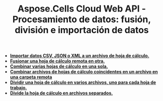 ﻿---
title: "Aspose.Cells Cloud Web API - Procesamiento de datos: fusión, división e importación de datos"
second_title: Documen
ArticleTitle: "Spreadsheet Data Processing: Merge and Split, and Import Data"
linktitle: Procesamiento de datos
type: docs
url: /es/data-processing/
keywords: Aspose.Cells Cloud REST API, spreadsheet data processing, merge, split, import data
description: Una guía completa sobre cómo fusionar y dividir eficazmente datos de hojas de cálculo utilizando Aspose.Cells Cloud REST API
weight: 30
kwords: Excel, Aspose.Cells Cloud Web API, gestión de hojas de cálculo, PDF, CSV, JSON, Markdown, documentación para desarrolladores, manipulación de datos, servicio en la nube
---
- **[Importar datos CSV, JSON o XML a un archivo de hoja de cálculo.](https://docs.aspose.cloud/cells/import-data-into-spreadsheet/)**
- **[Fusionar una hoja de cálculo remota en otra.](https://docs.aspose.cloud/cells/merge-remote-spreadsheet/)**
- **[Combinar varias hojas de cálculo en una sola.](https://docs.aspose.cloud/cells/merge-spreadsheets/)**
- **[Combinar archivos de hojas de cálculo coincidentes en un archivo en una carpeta remota](https://docs.aspose.cloud/cells/merge-spreadsheets-in-remote-folder/)**
- **[Dividir una hoja de cálculo en varios archivos, uno para cada hoja de trabajo.](https://docs.aspose.cloud/cells/split-remote-spreadsheet/)**
- **[Divide la hoja de cálculo en archivos separados.](https://docs.aspose.cloud/cells/split-spreadsheet/)**
